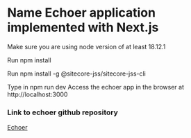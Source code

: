 # Name Echoer application implemented with Next.js

Make sure you are using node version of at least 18.12.1

Run npm install

Run npm install -g @sitecore-jss/sitecore-jss-cli

Type in npm run dev
Access the echoer app in the browser at http://localhost:3000

### Link to echoer github repository
[Echoer](https://github.com/japeka/echoer)